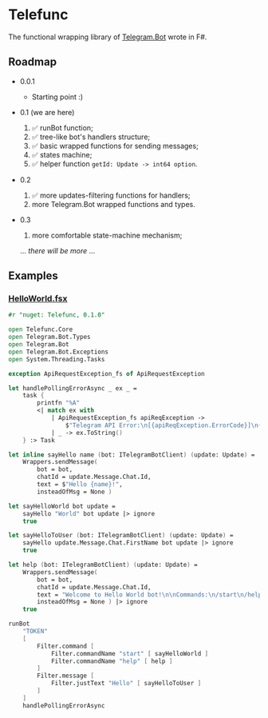 # Telefunc
The functional wrapping library of [Telegram.Bot](https://github.com/TelegramBots/Telegram.Bot) wrote in F#.

## Roadmap
- 0.0.1
  - Starting point :)
- 0.1 (we are here)
  1. ✅ runBot function;
  2. ✅ tree-like bot's handlers structure;
  3. ✅ basic wrapped functions for sending messages;
  4. ✅ states machine;
  5. ✅ helper function `getId: Update -> int64 option`.
- 0.2
  1. ✅ more updates-filtering functions for handlers;
  2. more Telegram.Bot wrapped functions and types.
- 0.3
  1. more comfortable state-machine mechanism;

  ... _there will be more_ ...

## Examples
### [HelloWorld.fsx](https://github.com/marat0n/Telefunc/blob/main/Examples/HelloWorld.fsx)

```fsharp
#r "nuget: Telefunc, 0.1.0"

open Telefunc.Core
open Telegram.Bot.Types
open Telegram.Bot
open Telegram.Bot.Exceptions
open System.Threading.Tasks

exception ApiRequestException_fs of ApiRequestException

let handlePollingErrorAsync _ ex _ =
    task {
        printfn "%A"
        <| match ex with
            | ApiRequestException_fs apiReqException ->
                $"Telegram API Error:\n[{apiReqException.ErrorCode}]\n{apiReqException.Message}"
            | _ -> ex.ToString()
    } :> Task

let inline sayHello name (bot: ITelegramBotClient) (update: Update) =
    Wrappers.sendMessage(
        bot = bot,
        chatId = update.Message.Chat.Id,
        text = $"Hello {name}!",
        insteadOfMsg = None )

let sayHelloWorld bot update =
    sayHello "World" bot update |> ignore
    true

let sayHelloToUser (bot: ITelegramBotClient) (update: Update) =
    sayHello update.Message.Chat.FirstName bot update |> ignore
    true

let help (bot: ITelegramBotClient) (update: Update) =
    Wrappers.sendMessage(
        bot = bot,
        chatId = update.Message.Chat.Id,
        text = "Welcome to Hello World bot!\n\nCommands:\n/start\n/help\n\nWrite \"Hello\" to me and I will respond!",
        insteadOfMsg = None ) |> ignore
    true

runBot
    "TOKEN"
    [
        Filter.command [
            Filter.commandName "start" [ sayHelloWorld ]
            Filter.commandName "help" [ help ]
        ]
        Filter.message [
            Filter.justText "Hello" [ sayHelloToUser ]
        ]
    ]
    handlePollingErrorAsync
```
